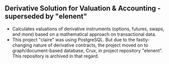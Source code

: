 ## Derivative Solution for Valuation & Accounting - superseded by "elenent"
* Calculates valuations of derivative instruments (options, futures, swaps, and more) based on a mathematical approach on transactional data.
* This project "claire" was using PostgreSQL. But due to the fastly-changing nature of derivative contracts, the project moved on to graph/document-based database, Crux, in project repository "elenent". This repository is archived in that regard. 
